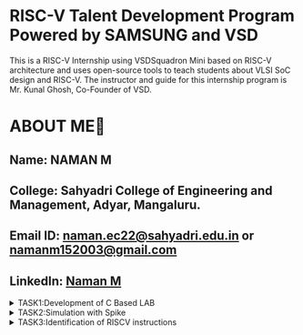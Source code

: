 # RISC-V Talent Development Program Powered by SAMSUNG and VSD
This is a RISC-V Internship using VSDSquadron Mini based  on RISC-V architecture and uses open-source tools to teach students about VLSI SoC design and RISC-V. The instructor and guide for this internship program is Mr. Kunal Ghosh, Co-Founder of VSD.

# ABOUT ME🚀
Name: NAMAN M
-
College: Sahyadri College of Engineering and Management, Adyar, Mangaluru.
-
Email ID: naman.ec22@sahyadri.edu.in or namanm152003@gmail.com
-
LinkedIn: [Naman M](https://www.linkedin.com/in/naman-m-28214526a)
-
<details>
<summary>TASK1:Development of C Based LAB</summary>
<img 
src="https://github.com/user-attachments/assets/987c79c7-2625-4d94-bfee-caa7b83a0f86" alt="Task Icon"/>
  <img
src="https://github.com/user-attachments/assets/7c267db8-2335-45b8-8d9b-0cce32154878" alt="Task Icon"/>
<img
src="https://github.com/user-attachments/assets/137dd367-5b26-44bf-90b4-cf600cbdb893" alt="Task Icon"/>
<img
src="https://github.com/user-attachments/assets/529e2e98-6f3b-435d-95ed-dc0c0c8dd226" alt="Task Icon"/>
</details>
<details>
<summary>TASK2:Simulation with Spike</summary>
<img 
src="https://github.com/user-attachments/assets/3d4b94d7-228a-4194-bdac-4de226cb30d4" alt="Task Icon"/>
  <img
src="https://github.com/user-attachments/assets/ca35703a-e970-4f79-8563-3136212948a3" alt="Task Icon"/>
<img
src="https://github.com/user-attachments/assets/c932e8ef-bf9a-474b-a709-53bfc0aeee55" alt="Task Icon"/>
<img
src="https://github.com/user-attachments/assets/6e18d0c5-f06c-4410-b013-d62eafa4aceb" alt="Task Icon"/>
</details>

<details>
<summary>TASK3:Identification of RISCV instructions</summary>
  <img
src="https://github.com/user-attachments/assets/e82da314-af58-47fb-b68a-eb1a51822319" alt="Task Icon"/>

</details>
